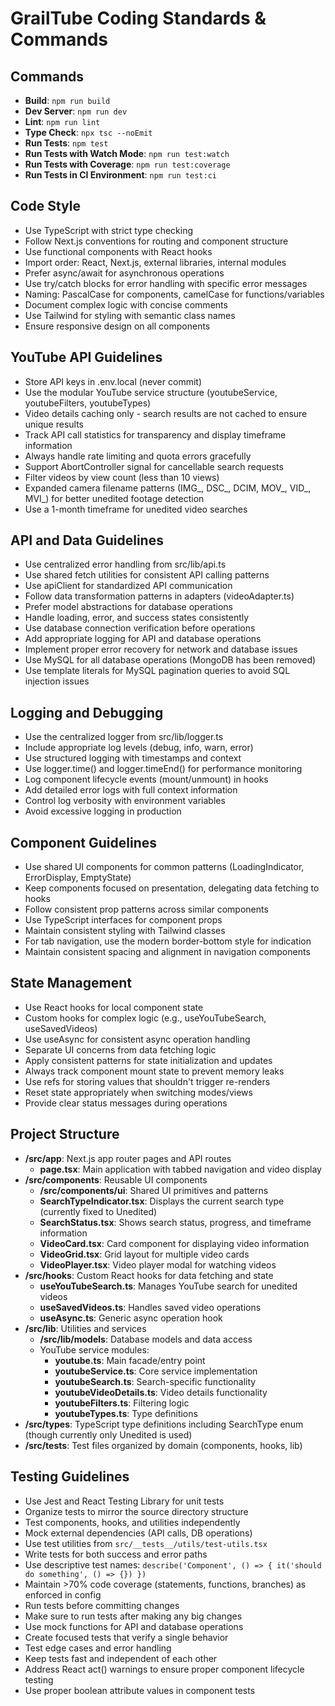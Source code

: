 # GrailTube Coding Standards & Commands

## Commands
- **Build**: `npm run build`
- **Dev Server**: `npm run dev`
- **Lint**: `npm run lint`
- **Type Check**: `npx tsc --noEmit`
- **Run Tests**: `npm test`
- **Run Tests with Watch Mode**: `npm run test:watch`
- **Run Tests with Coverage**: `npm run test:coverage`
- **Run Tests in CI Environment**: `npm run test:ci`

## Code Style
- Use TypeScript with strict type checking
- Follow Next.js conventions for routing and component structure
- Use functional components with React hooks
- Import order: React, Next.js, external libraries, internal modules
- Prefer async/await for asynchronous operations
- Use try/catch blocks for error handling with specific error messages
- Naming: PascalCase for components, camelCase for functions/variables
- Document complex logic with concise comments
- Use Tailwind for styling with semantic class names
- Ensure responsive design on all components

## YouTube API Guidelines
- Store API keys in .env.local (never commit)
- Use the modular YouTube service structure (youtubeService, youtubeFilters, youtubeTypes)
- Video details caching only - search results are not cached to ensure unique results
- Track API call statistics for transparency and display timeframe information
- Always handle rate limiting and quota errors gracefully
- Support AbortController signal for cancellable search requests
- Filter videos by view count (less than 10 views)
- Expanded camera filename patterns (IMG_, DSC_, DCIM, MOV_, VID_, MVI_) for better unedited footage detection
- Use a 1-month timeframe for unedited video searches

## API and Data Guidelines
- Use centralized error handling from src/lib/api.ts
- Use shared fetch utilities for consistent API calling patterns
- Use apiClient for standardized API communication
- Follow data transformation patterns in adapters (videoAdapter.ts)
- Prefer model abstractions for database operations
- Handle loading, error, and success states consistently
- Use database connection verification before operations
- Add appropriate logging for API and database operations
- Implement proper error recovery for network and database issues
- Use MySQL for all database operations (MongoDB has been removed)
- Use template literals for MySQL pagination queries to avoid SQL injection issues

## Logging and Debugging
- Use the centralized logger from src/lib/logger.ts
- Include appropriate log levels (debug, info, warn, error)
- Use structured logging with timestamps and context
- Use logger.time() and logger.timeEnd() for performance monitoring
- Log component lifecycle events (mount/unmount) in hooks
- Add detailed error logs with full context information
- Control log verbosity with environment variables
- Avoid excessive logging in production

## Component Guidelines
- Use shared UI components for common patterns (LoadingIndicator, ErrorDisplay, EmptyState)
- Keep components focused on presentation, delegating data fetching to hooks
- Follow consistent prop patterns across similar components
- Use TypeScript interfaces for component props
- Maintain consistent styling with Tailwind classes
- For tab navigation, use the modern border-bottom style for indication
- Maintain consistent spacing and alignment in navigation components

## State Management
- Use React hooks for local component state
- Custom hooks for complex logic (e.g., useYouTubeSearch, useSavedVideos)
- Use useAsync for consistent async operation handling
- Separate UI concerns from data fetching logic
- Apply consistent patterns for state initialization and updates
- Always track component mount state to prevent memory leaks
- Use refs for storing values that shouldn't trigger re-renders
- Reset state appropriately when switching modes/views
- Provide clear status messages during operations

## Project Structure
- **/src/app**: Next.js app router pages and API routes
  - **page.tsx**: Main application with tabbed navigation and video display
- **/src/components**: Reusable UI components
  - **/src/components/ui**: Shared UI primitives and patterns
  - **SearchTypeIndicator.tsx**: Displays the current search type (currently fixed to Unedited)
  - **SearchStatus.tsx**: Shows search status, progress, and timeframe information
  - **VideoCard.tsx**: Card component for displaying video information
  - **VideoGrid.tsx**: Grid layout for multiple video cards
  - **VideoPlayer.tsx**: Video player modal for watching videos
- **/src/hooks**: Custom React hooks for data fetching and state
  - **useYouTubeSearch.ts**: Manages YouTube search for unedited videos
  - **useSavedVideos.ts**: Handles saved video operations
  - **useAsync.ts**: Generic async operation hook
- **/src/lib**: Utilities and services
  - **/src/lib/models**: Database models and data access
  - YouTube service modules:
    - **youtube.ts**: Main facade/entry point
    - **youtubeService.ts**: Core service implementation
    - **youtubeSearch.ts**: Search-specific functionality 
    - **youtubeVideoDetails.ts**: Video details functionality
    - **youtubeFilters.ts**: Filtering logic
    - **youtubeTypes.ts**: Type definitions
- **/src/types**: TypeScript type definitions including SearchType enum (though currently only Unedited is used)
- **/src/__tests__**: Test files organized by domain (components, hooks, lib)

## Testing Guidelines
- Use Jest and React Testing Library for unit tests
- Organize tests to mirror the source directory structure
- Test components, hooks, and utilities independently
- Mock external dependencies (API calls, DB operations)
- Use test utilities from `src/__tests__/utils/test-utils.tsx`
- Write tests for both success and error paths
- Use descriptive test names: `describe('Component', () => { it('should do something', () => {}) })`
- Maintain >70% code coverage (statements, functions, branches) as enforced in config
- Run tests before committing changes
- Make sure to run tests after making any big changes
- Use mock functions for API and database operations
- Create focused tests that verify a single behavior
- Test edge cases and error handling
- Keep tests fast and independent of each other
- Address React act() warnings to ensure proper component lifecycle testing
- Use proper boolean attribute values in component tests
